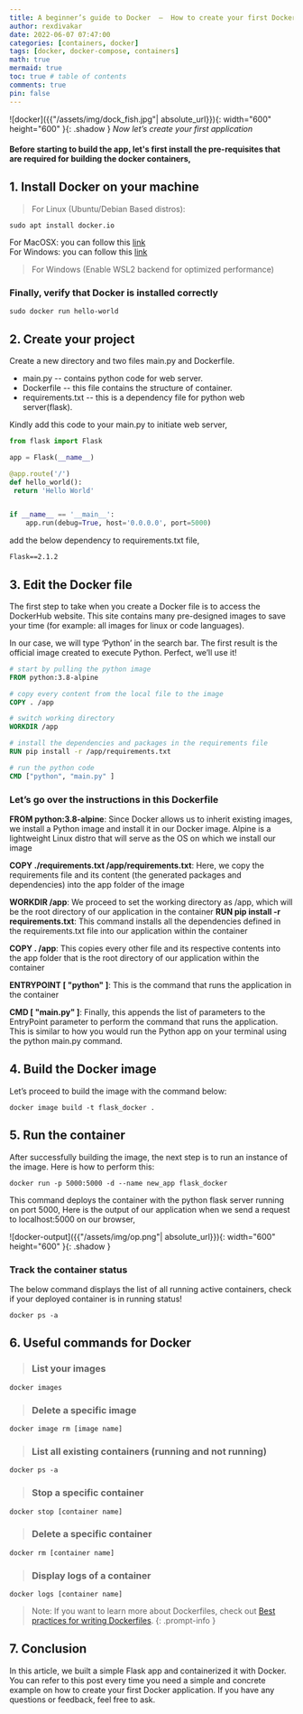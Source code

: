 ```yaml
---
title: A beginner’s guide to Docker  —  How to create your first Docker application 🐳
author: rexdivakar
date: 2022-06-07 07:47:00
categories: [containers, docker]
tags: [docker, docker-compose, containers]
math: true
mermaid: true
toc: true # table of contents
comments: true
pin: false
---
```


![docker]({{"/assets/img/dock_fish.jpg"| absolute_url}}){: width="600" height="600" }{: .shadow }
_Now let’s create your first application_

#### Before starting to build the app, let's first install the pre-requisites that are required for building the docker containers,

## 1. Install Docker on your machine

> For Linux (Ubuntu/Debian Based distros):

```shell
sudo apt install docker.io
```

For MacOSX: you can follow this [link](https://docs.docker.com/desktop/windows/install/) <br />
For Windows: you can follow this [link](https://docs.docker.com/desktop/mac/install/) <br />

> For Windows (Enable WSL2 backend for optimized performance)

### Finally, verify that Docker is installed correctly

```shell
sudo docker run hello-world
```

## 2. Create your project

Create a new directory and two files main.py and Dockerfile.

* main.py -- contains python code for web server.
* Dockerfile -- this file contains the structure of container.
* requirements.txt -- this is a dependency file for python web server(flask).

Kindly add this code to your main.py to initiate web server,

```python
from flask import Flask

app = Flask(__name__)

@app.route('/')
def hello_world():
 return 'Hello World'


if __name__ == '__main__':
    app.run(debug=True, host='0.0.0.0', port=5000)

```

add the below dependency to requirements.txt file,

```text
Flask==2.1.2
```

## 3. Edit the Docker file

The first step to take when you create a Docker file is to access the DockerHub website. This site contains many pre-designed images to save your time (for example: all images for linux or code languages).

In our case, we will type ‘Python’ in the search bar. The first result is the official image created to execute Python. Perfect, we’ll use it!

```Dockerfile
# start by pulling the python image
FROM python:3.8-alpine

# copy every content from the local file to the image
COPY . /app

# switch working directory
WORKDIR /app

# install the dependencies and packages in the requirements file
RUN pip install -r /app/requirements.txt

# run the python code
CMD ["python", "main.py" ]
```

### Let’s go over the instructions in this Dockerfile

**FROM python:3.8-alpine**: Since Docker allows us to inherit existing images, we install a Python image and install it in our Docker image. Alpine is a lightweight Linux distro that will serve as the OS on which we install our image

**COPY  ./requirements.txt /app/requirements.txt**: Here, we copy the requirements file and its content (the generated packages and dependencies) into the app folder of the image

**WORKDIR  /app**: We proceed to set the working directory as /app, which will be the root directory of our application in the container
**RUN pip install -r requirements.txt**: This command installs all the dependencies defined in the requirements.txt file into our application within the container

**COPY  . /app**: This copies every other file and its respective contents into the app folder that is the root directory of our application within the container

**ENTRYPOINT [ "python" ]**: This is the command that runs the application in the container

**CMD [ "main.py" ]**: Finally, this appends the list of parameters to the EntryPoint parameter to perform the command that runs the application. This is similar to how you would run the Python app on your terminal using the python main.py command.

## 4. Build the Docker image

Let’s proceed to build the image with the command below:

```shell
docker image build -t flask_docker .
```

## 5. Run the container

After successfully building the image, the next step is to run an instance of the image. Here is how to perform this:

```shell
docker run -p 5000:5000 -d --name new_app flask_docker
```

This command deploys the container with the python flask server running on port 5000, Here is the output of our application when we send a request to localhost:5000 on our browser,

![docker-output]({{"/assets/img/op.png"| absolute_url}}){: width="600" height="600" }{: .shadow }

### Track the container status

The below command displays the list of all running active containers, check if your deployed container is in running status!

```shell
docker ps -a
```

## 6. Useful commands for Docker

> ### List your images

```shell
docker images
```

> ### Delete a specific image

```shell
docker image rm [image name]
```

> ### List all existing containers (running and not running)

```shell
docker ps -a
```

> ### Stop a specific container

```shell
docker stop [container name]
```

> ### Delete a specific container

```shell
docker rm [container name]
```

> ### Display logs of a container

```shell
docker logs [container name]
```

> Note: If you want to learn more about Dockerfiles, check out [Best practices for writing Dockerfiles](https://docs.docker.com/develop/develop-images/dockerfile_best-practices/).
{: .prompt-info }

## 7. Conclusion

In this article, we built a simple Flask app and containerized it with Docker. You can refer to this post every time you need a simple and concrete example on how to create your first Docker application. If you have any questions or feedback, feel free to ask.
